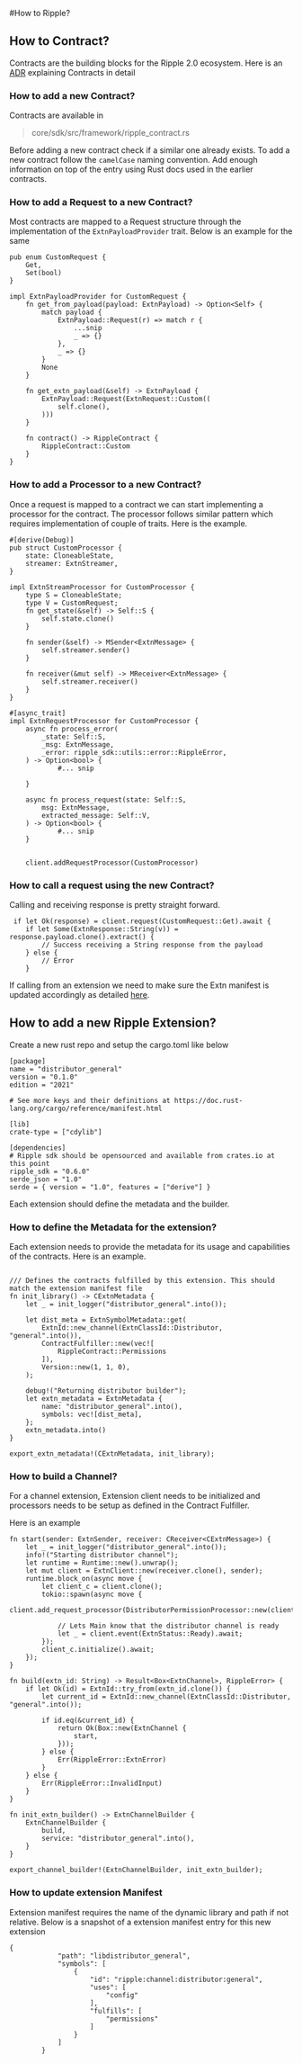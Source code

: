 #How to Ripple?



## How to Contract?

Contracts are the building blocks for the Ripple 2.0 ecosystem. Here is an [ADR](./adr/ripple_contracts.md) explaining Contracts in detail

### How to add a new Contract?

Contracts are available in 
>core/sdk/src/framework/ripple_contract.rs

Before adding a new contract check if a similar one already exists.
To add a new contract follow the `camelCase` naming convention.
Add enough information on top of the entry using Rust docs used in the earlier contracts.

### How to add a Request to a new Contract?

Most contracts are mapped to a Request structure through the implementation of the `ExtnPayloadProvider` trait.
Below is an example for the same

```
pub enum CustomRequest {
    Get,
    Set(bool)
}

impl ExtnPayloadProvider for CustomRequest {
    fn get_from_payload(payload: ExtnPayload) -> Option<Self> {
        match payload {
            ExtnPayload::Request(r) => match r {
                ...snip
                _ => {}
            },
            _ => {}
        }
        None
    }

    fn get_extn_payload(&self) -> ExtnPayload {
        ExtnPayload::Request(ExtnRequest::Custom((
            self.clone(),
        )))
    }

    fn contract() -> RippleContract {
        RippleContract::Custom
    }
}
```


### How to add a Processor to a new Contract?

Once a request is mapped to a contract we can start implementing a processor for the contract. The processor follows similar pattern which requires implementation of couple of traits.
Here is the example.

```
#[derive(Debug)]
pub struct CustomProcessor {
    state: CloneableState,
    streamer: ExtnStreamer,
}

impl ExtnStreamProcessor for CustomProcessor {
    type S = CloneableState;
    type V = CustomRequest;
    fn get_state(&self) -> Self::S {
        self.state.clone()
    }

    fn sender(&self) -> MSender<ExtnMessage> {
        self.streamer.sender()
    }

    fn receiver(&mut self) -> MReceiver<ExtnMessage> {
        self.streamer.receiver()
    }
}

#[async_trait]
impl ExtnRequestProcessor for CustomProcessor {
    async fn process_error(
        _state: Self::S,
        _msg: ExtnMessage,
        _error: ripple_sdk::utils::error::RippleError,
    ) -> Option<bool> {
            #... snip

    }

    async fn process_request(state: Self::S,
        msg: ExtnMessage,
        extracted_message: Self::V,
    ) -> Option<bool> {
            #... snip
    }


    client.addRequestProcessor(CustomProcessor)

```

### How to call a request using the new Contract?

Calling and receiving response is pretty straight forward.

```
 if let Ok(response) = client.request(CustomRequest::Get).await {
    if let Some(ExtnResponse::String(v)) = response.payload.clone().extract() {
        // Success receiving a String response from the payload
    } else {
        // Error
    }
```

If calling from an extension we need to make sure the Extn manifest is updated accordingly as detailed [here](#how-to-update-extension-manifest).

## How to add a new Ripple Extension?

Create a new rust repo and setup the cargo.toml like below
```
[package]
name = "distributor_general"
version = "0.1.0"
edition = "2021"

# See more keys and their definitions at https://doc.rust-lang.org/cargo/reference/manifest.html

[lib]
crate-type = ["cdylib"]

[dependencies]
# Ripple sdk should be opensourced and available from crates.io at this point
ripple_sdk = "0.6.0" 
serde_json = "1.0"
serde = { version = "1.0", features = ["derive"] }
```

Each extension should define the metadata and the builder.

### How to define the Metadata for the extension?
Each extension needs to provide the metadata for its usage and capabilities of the contracts.
Here is an example.

```

/// Defines the contracts fulfilled by this extension. This should match the extension manifest file
fn init_library() -> CExtnMetadata {
    let _ = init_logger("distributor_general".into());

    let dist_meta = ExtnSymbolMetadata::get(
        ExtnId::new_channel(ExtnClassId::Distributor, "general".into()),
        ContractFulfiller::new(vec![
            RippleContract::Permissions
        ]),
        Version::new(1, 1, 0),
    );

    debug!("Returning distributor builder");
    let extn_metadata = ExtnMetadata {
        name: "distributor_general".into(),
        symbols: vec![dist_meta],
    };
    extn_metadata.into()
}

export_extn_metadata!(CExtnMetadata, init_library);
```

### How to build a Channel?
For a channel extension, Extension client needs to be initialized and processors needs to be setup as defined in the Contract Fulfiller.

Here is an example

```
fn start(sender: ExtnSender, receiver: CReceiver<CExtnMessage>) {
    let _ = init_logger("distributor_general".into());
    info!("Starting distributor channel");
    let runtime = Runtime::new().unwrap();
    let mut client = ExtnClient::new(receiver.clone(), sender);
    runtime.block_on(async move {
        let client_c = client.clone();
        tokio::spawn(async move {
            client.add_request_processor(DistributorPermissionProcessor::new(client.clone()));
            
            // Lets Main know that the distributor channel is ready
            let _ = client.event(ExtnStatus::Ready).await;
        });
        client_c.initialize().await;
    });
}

fn build(extn_id: String) -> Result<Box<ExtnChannel>, RippleError> {
    if let Ok(id) = ExtnId::try_from(extn_id.clone()) {
        let current_id = ExtnId::new_channel(ExtnClassId::Distributor, "general".into());

        if id.eq(&current_id) {
            return Ok(Box::new(ExtnChannel {
                start,
            }));
        } else {
            Err(RippleError::ExtnError)
        }
    } else {
        Err(RippleError::InvalidInput)
    }
}

fn init_extn_builder() -> ExtnChannelBuilder {
    ExtnChannelBuilder {
        build,
        service: "distributor_general".into(),
    }
}

export_channel_builder!(ExtnChannelBuilder, init_extn_builder);

```


### How to update extension Manifest

Extension manifest requires the name of the dynamic library and path if not relative.
Below is a snapshot of a extension manifest entry for this new extension

```
{
            "path": "libdistributor_general",
            "symbols": [
                {
                    "id": "ripple:channel:distributor:general",
                    "uses": [
                        "config"
                    ],
                    "fulfills": [
                        "permissions"
                    ]
                }
            ]
        }
```